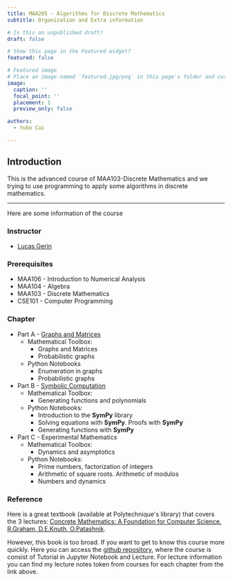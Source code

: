 ```yaml
---
title: MAA205 - Algorithms for Discrete Mathematics
subtitle: Organization and Extra information

# Is this an unpublished draft?
draft: false

# Show this page in the Featured widget?
featured: false

# Featured image
# Place an image named `featured.jpg/png` in this page's folder and customize its options here.
image:
  caption: ''
  focal_point: ''
  placement: 1
  preview_only: false

authors:
  - Yubo Cai

---
```

## Introduction

This is the advanced course of MAA103-Discrete Mathematics and we trying to use programming to apply some algorithms in discrete mathematics.

---

Here are some information of the course

### Instructor
- [Lucas Gerin](http://gerin.perso.math.cnrs.fr/)

### Prerequisites
- MAA106 - Introduction to Numerical Analysis
- MAA104 - Algebra
- MAA103 - Discrete Mathematics
- CSE101 - Computer Programming

### Chapter
- Part A - [Graphs and Matrices](https://github.com/yubocai-poly/Algorithms-for-Discrete-Mathematics/blob/main/Part_A/MAA205_Notebook_1.pdf)
  - Mathematical Toolbox:
    - Graphs and Matrices
    - Probabilistic graphs
  - Python Notebooks
    - Enumeration in graphs
    - Probabilistic graphs
- Part B - [Symbolic Computation]()
  - Mathematical Toolbox:
    - Generating functions and polynomials
  - Python Notebooks:
    - Introduction to the **SymPy** library
    - Solving equations with **SymPy**. Proofs with **SymPy**
    - Generating functions with **SymPy**
- Part C - Experimental Mathematics
  - Mathematical Toolbox:
    - Dynamics and asymptotics
  - Python Notebooks:
    - Prime numbers, factorization of integers
    - Arithmetic of square roots. Arithmetic of modulos
    - Numbers and dynamics

### Reference
Here is a great textbook (available at Polytechnique's library) that covers the 3 lectures: [Concrete Mathematics: A Foundation for Computer Science. R.Graham, D.E.Knuth, O.Patashnik](https://www.csie.ntu.edu.tw/~r97002/temp/Concrete%20Mathematics%202e.pdf).

However, this book is too broad. If you want to get to know this course more quickly. Here you can access the [github repository](https://github.com/yubocai-poly/Algorithms-for-Discrete-Mathematics), where the course is consist of Tutorial in Jupyter Notebook and Lecture. For lecture information you can find my lecture notes token from courses for each chapter from the link above.